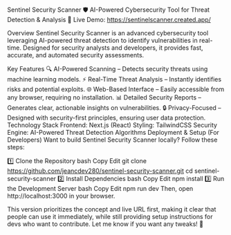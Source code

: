 Sentinel Security Scanner 🛡️
AI-Powered Cybersecurity Tool for Threat Detection & Analysis
🔗 Live Demo: https://sentinelscanner.created.app/

Overview
Sentinel Security Scanner is an advanced cybersecurity tool leveraging AI-powered threat detection to identify vulnerabilities in real-time. Designed for security analysts and developers, it provides fast, accurate, and automated security assessments.

Key Features
🔍 AI-Powered Scanning – Detects security threats using machine learning models.
⚡ Real-Time Threat Analysis – Instantly identifies risks and potential exploits.
🌐 Web-Based Interface – Easily accessible from any browser, requiring no installation.
📊 Detailed Security Reports – Generates clear, actionable insights on vulnerabilities.
🔒 Privacy-Focused – Designed with security-first principles, ensuring user data protection.
Technology Stack
Frontend: Next.js (React)
Styling: TailwindCSS
Security Engine: AI-Powered Threat Detection Algorithms
Deployment & Setup (For Developers)
Want to build Sentinel Security Scanner locally? Follow these steps:

1️⃣ Clone the Repository
bash
Copy
Edit
git clone https://github.com/jeancdev280/sentinel-security-scanner.git
cd sentinel-security-scanner
2️⃣ Install Dependencies
bash
Copy
Edit
npm install
3️⃣ Run the Development Server
bash
Copy
Edit
npm run dev
Then, open http://localhost:3000 in your browser.

This version prioritizes the concept and live URL first, making it clear that people can use it immediately, while still providing setup instructions for devs who want to contribute. Let me know if you want any tweaks! 🚀

